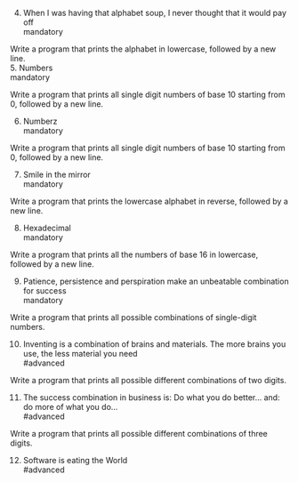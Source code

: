4. When I was having that alphabet soup, I never thought that it would pay off                                                                                            
mandatory                                                                                                                                                                 
                                                                                                                                                                          
Write a program that prints the alphabet in lowercase, followed by a new line.                                                                                            
5. Numbers                                                                                                                                                                
mandatory                                                                                                                                                                 
                                                                                                                                                                          
Write a program that prints all single digit numbers of base 10 starting from 0, followed by a new line.                                                                  
                                                                                                                                                                          
6. Numberz                                                                                                                                                                
mandatory                                                                                                                                                                 
                                                                                                                                                                          
Write a program that prints all single digit numbers of base 10 starting from 0, followed by a new line.                                                                  
                                                                                                                                                                          
7. Smile in the mirror                                                                                                                                                    
mandatory                                                                                                                                                                 
                                                                                                                                                                          
Write a program that prints the lowercase alphabet in reverse, followed by a new line.                                                                                    
                                                                                                                                                                          
                                                                                                                                                                          
8. Hexadecimal                                                                                                                                                            
mandatory                                                                                                                                                                 
                                                                                                                                                                          
Write a program that prints all the numbers of base 16 in lowercase, followed by a new line.                                                                              
                                                                                                                                                                          
9. Patience, persistence and perspiration make an unbeatable combination for success                                                                                      
mandatory                                                                                                                                                                 
                                                                                                                                                                          
Write a program that prints all possible combinations of single-digit numbers.                                                                                            
                                                                                                                                                                          
10. Inventing is a combination of brains and materials. The more brains you use, the less material you need                                                               
#advanced                                                                                                                                                                 
                                                                                                                                                                          
Write a program that prints all possible different combinations of two digits.                                                                                            
                                                                                                                                                                          
11. The success combination in business is: Do what you do better... and: do more of what you do...                                                                       
#advanced                                                                                                                                                                 
                                                                                                                                                                          
Write a program that prints all possible different combinations of three digits.                                                                                          
                                                                                                                                                                          
12. Software is eating the World                                                                                                                                          
#advanced                                                                                                                                                                 
                                                                                                                                                                          
